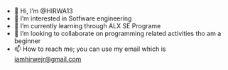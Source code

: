 - 👋 Hi, I’m @HIRWA13
- 👀 I’m interested in Sotfware engineering
- 🌱 I’m currently learning through ALX SE Programe
- 💞️ I’m looking to collaborate on programming related activities tho am a beginner
- 📫 How to reach me; you  can use my email which is iamhirwejr@gmail.com

<!---
HIRWA13/HIRWA13 is a ✨ special ✨ repository because its `README.md` (this file) appears on your GitHub profile.
You can click the Preview link to take a look at your changes.
--->
